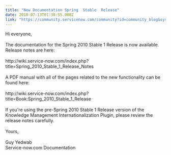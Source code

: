 ```yaml
---
title: "New Documentation Spring  Stable  Release"
date: 2010-07-13T01:38:55.000Z
link: "https://community.servicenow.com/community?id=community_blog&sys_id=5cecea65dbd0dbc01dcaf3231f961923"
---
```

<p>Hi everyone,<br /><br />The documentation for the Spring 2010 Stable 1 Release is now available. Release notes are here:<br /><br />http://wiki.service-now.com/index.php?title=Spring_2010_Stable_1_Release_Notes<br /><br />A PDF manual with all of the pages related to the new functionality can be found here:<br /><br />http://wiki.service-now.com/index.php?title=Book:Spring_2010_Stable_1_Release<br /><br />If you're using the pre-Spring 2010 Stable 1 Release version of the Knowledge Management Internationalization Plugin, please review the release notes carefully.<br /><br />Yours,<br /><br />Guy Yedwab<br />Service-now.com Documentation</p>